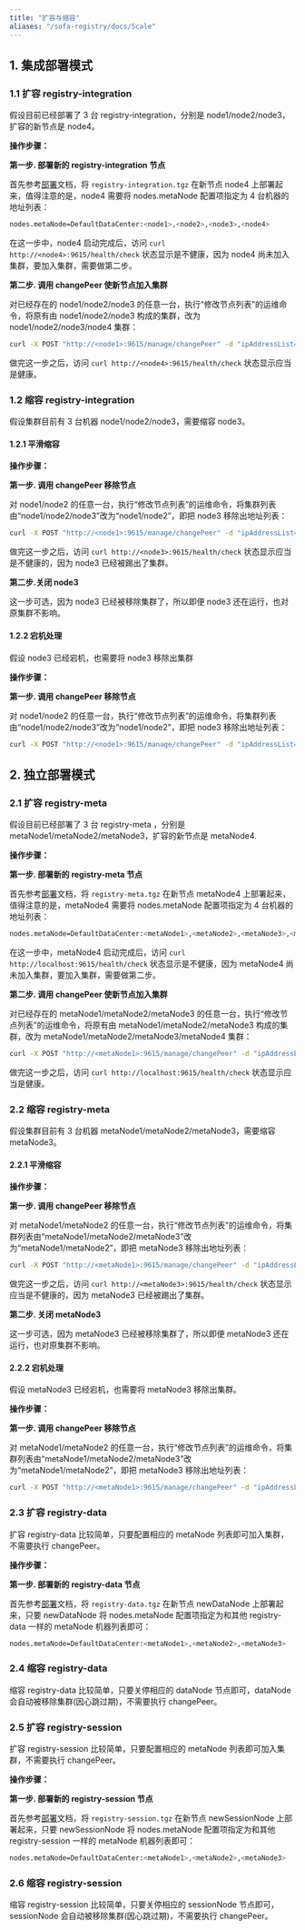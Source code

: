 ```yaml
---
title: "扩容与缩容"
aliases: "/sofa-registry/docs/Scale"
---
```


## 1. 集成部署模式

### 1.1 扩容 registry-integration

假设目前已经部署了 3 台 registry-integration，分别是 node1/node2/node3，扩容的新节点是 node4。

**操作步骤：**

**第一步. 部署新的 registry-integration 节点**

首先参考[部署](../deployment)文档，将 `registry-integration.tgz` 在新节点 node4 上部署起来，值得注意的是，node4 需要将 nodes.metaNode 配置项指定为 4 台机器的地址列表：

```bash
nodes.metaNode=DefaultDataCenter:<node1>,<node2>,<node3>,<node4>
```

在这一步中，node4 启动完成后，访问 `curl http://<node4>:9615/health/check` 状态显示是不健康，因为 node4 尚未加入集群，要加入集群，需要做第二步。

**第二步. 调用 changePeer 使新节点加入集群**

对已经存在的 node1/node2/node3 的任意一台，执行“修改节点列表”的运维命令，将原有由 node1/node2/node3 构成的集群，改为 node1/node2/node3/node4 集群：

```bash
curl -X POST "http://<node1>:9615/manage/changePeer" -d "ipAddressList=<node1>,<node2>,<node3>,<node4>"
```

做完这一步之后，访问 `curl http://<node4>:9615/health/check` 状态显示应当是健康。

### 1.2 缩容 registry-integration

假设集群目前有 3 台机器 node1/node2/node3，需要缩容 node3。

#### 1.2.1 平滑缩容

**操作步骤：**

**第一步. 调用 changePeer 移除节点**

对 node1/node2 的任意一台，执行“修改节点列表”的运维命令，将集群列表由“node1/node2/node3”改为“node1/node2”，即把 node3 移除出地址列表：

```bash
curl -X POST "http://<node1>:9615/manage/changePeer" -d "ipAddressList=<node1>,<node2>"
```

做完这一步之后，访问 `curl http://<node3>:9615/health/check` 状态显示应当是不健康的，因为 node3 已经被踢出了集群。

**第二步.关闭 node3**

这一步可选，因为 node3 已经被移除集群了，所以即便 node3 还在运行，也对原集群不影响。

#### 1.2.2 宕机处理

假设 node3 已经宕机，也需要将 node3 移除出集群

**操作步骤：**

**第一步. 调用 changePeer 移除节点**

对 node1/node2 的任意一台，执行“修改节点列表”的运维命令，将集群列表由“node1/node2/node3”改为“node1/node2”，即把 node3 移除出地址列表：

```bash
curl -X POST "http://<node1>:9615/manage/changePeer" -d "ipAddressList=<node1>,<node2>"
```

## 2. 独立部署模式

### 2.1 扩容 registry-meta

假设目前已经部署了 3 台 registry-meta ，分别是 metaNode1/metaNode2/metaNode3，扩容的新节点是 metaNode4.

**操作步骤：**

**第一步. 部署新的 registry-meta 节点**

首先参考[部署](../deployment)文档，将 `registry-meta.tgz` 在新节点 metaNode4 上部署起来，值得注意的是，metaNode4 需要将 nodes.metaNode 配置项指定为 4 台机器的地址列表：

```bash
nodes.metaNode=DefaultDataCenter:<metaNode1>,<metaNode2>,<metaNode3>,<metaNode4>
```

在这一步中，metaNode4 启动完成后，访问 `curl http://localhost:9615/health/check` 状态显示是不健康，因为 metaNode4 尚未加入集群，要加入集群，需要做第二步。

**第二步. 调用 changePeer 使新节点加入集群**

对已经存在的 metaNode1/metaNode2/metaNode3 的任意一台，执行“修改节点列表”的运维命令，将原有由 metaNode1/metaNode2/metaNode3 构成的集群，改为 metaNode1/metaNode2/metaNode3/metaNode4 集群：

```bash
curl -X POST "http://<metaNode1>:9615/manage/changePeer" -d "ipAddressList=<metaNode1>,<metaNode2>,<metaNode3>,<metaNode4>"
```

做完这一步之后，访问 `curl http://localhost:9615/health/check` 状态显示应当是健康。

### 2.2 缩容 registry-meta

假设集群目前有 3 台机器 metaNode1/metaNode2/metaNode3，需要缩容 metaNode3。

#### 2.2.1 平滑缩容

**操作步骤：**

**第一步. 调用 changePeer 移除节点**

对 metaNode1/metaNode2 的任意一台，执行“修改节点列表”的运维命令，将集群列表由“metaNode1/metaNode2/metaNode3”改为“metaNode1/metaNode2”，即把 metaNode3 移除出地址列表：

```bash
curl -X POST "http://<metaNode1>:9615/manage/changePeer" -d "ipAddressList=<metaNode1>,<metaNode2>"
```

做完这一步之后，访问 `curl http://<metaNode3>:9615/health/check` 状态显示应当是不健康的，因为 metaNode3 已经被踢出了集群。

**第二步. 关闭 metaNode3**

这一步可选，因为 metaNode3 已经被移除集群了，所以即便 metaNode3 还在运行，也对原集群不影响。

#### 2.2.2 宕机处理

假设 metaNode3 已经宕机，也需要将 metaNode3 移除出集群。

**操作步骤：**

**第一步. 调用 changePeer 移除节点**

对 metaNode1/metaNode2 的任意一台，执行“修改节点列表”的运维命令，将集群列表由“metaNode1/metaNode2/metaNode3”改为“metaNode1/metaNode2”，即把 metaNode3 移除出地址列表：

```bash
curl -X POST "http://<metaNode1>:9615/manage/changePeer" -d "ipAddressList=<metaNode1>,<metaNode2>"
```

### 2.3 扩容 registry-data

扩容 registry-data 比较简单，只要配置相应的 metaNode 列表即可加入集群，不需要执行 changePeer。

**操作步骤：**

**第一步. 部署新的 registry-data 节点**

首先参考[部署](../deployment)文档，将 `registry-data.tgz` 在新节点 newDataNode 上部署起来，只要 newDataNode 将 nodes.metaNode 配置项指定为和其他 registry-data 一样的 metaNode 机器列表即可：

```bash
nodes.metaNode=DefaultDataCenter:<metaNode1>,<metaNode2>,<metaNode3>
```

### 2.4 缩容 registry-data

缩容 registry-data 比较简单，只要关停相应的 dataNode 节点即可，dataNode 会自动被移除集群(因心跳过期)，不需要执行 changePeer。

### 2.5 扩容 registry-session

扩容 registry-session 比较简单，只要配置相应的 metaNode 列表即可加入集群，不需要执行 changePeer。

**操作步骤：**

**第一步. 部署新的 registry-session 节点**

首先参考[部署](../deployment)文档，将 `registry-session.tgz` 在新节点 newSessionNode 上部署起来，只要 newSessionNode 将 nodes.metaNode 配置项指定为和其他 registry-session 一样的 metaNode 机器列表即可：

```bash
nodes.metaNode=DefaultDataCenter:<metaNode1>,<metaNode2>,<metaNode3>
```

### 2.6 缩容 registry-session

缩容 registry-session 比较简单，只要关停相应的 sessionNode 节点即可，sessionNode 会自动被移除集群(因心跳过期)，不需要执行 changePeer。
